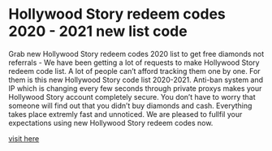 # Hollywood Story redeem codes 2020 - 2021 new list code

Grab new Hollywood Story redeem codes 2020 list to get free diamonds not referrals - We have been getting a lot of requests to make Hollywood Story redeem code list. A lot of people can’t afford tracking them one by one. For them is this new Hollywood Story code list 2020-2021. Anti-ban system and IP which is changing every few seconds through private proxys makes your Hollywood Story account completely secure. You don’t have to worry that someone will find out that you didn’t buy diamonds and cash. Everything takes place extremly fast and unnoticed. We are pleased to fullfil your expectations using new Hollywood Story redeem codes now.

<a href="https://kamitsuri.com/hollywood-story/">visit here</a>
